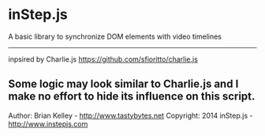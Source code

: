 inStep.js
=========

A basic library to synchronize DOM elements with video timelines



-------
inpsired by Charlie.js
https://github.com/sfioritto/charlie.js

Some logic may look similar to Charlie.js and I make
no effort to hide its influence on this script.
-------

Author: Brian Kelley - http://www.tastybytes.net
Copyright: 2014 inStep.js - http://www.instepjs.com
